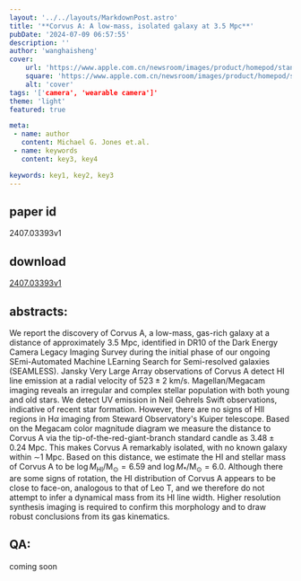 ```yaml
---
layout: '../../layouts/MarkdownPost.astro'
title: '**Corvus A: A low-mass, isolated galaxy at 3.5 Mpc**'
pubDate: '2024-07-09 06:57:55'
description: ''
author: 'wanghaisheng'
cover:
    url: 'https://www.apple.com.cn/newsroom/images/product/homepod/standard/Apple-HomePod-hero-230118_big.jpg.large_2x.jpg'
    square: 'https://www.apple.com.cn/newsroom/images/product/homepod/standard/Apple-HomePod-hero-230118_big.jpg.large_2x.jpg'
    alt: 'cover'
tags: '['camera', 'wearable camera']' 
theme: 'light'
featured: true

meta:
 - name: author
   content: Michael G. Jones et.al.
 - name: keywords
   content: key3, key4

keywords: key1, key2, key3
---
```


## paper id
2407.03393v1
## download
[2407.03393v1](http://arxiv.org/abs/2407.03393v1)
## abstracts:
We report the discovery of Corvus A, a low-mass, gas-rich galaxy at a distance of approximately 3.5 Mpc, identified in DR10 of the Dark Energy Camera Legacy Imaging Survey during the initial phase of our ongoing SEmi-Automated Machine LEarning Search for Semi-resolved galaxies (SEAMLESS). Jansky Very Large Array observations of Corvus A detect HI line emission at a radial velocity of $523\pm2$ km/s. Magellan/Megacam imaging reveals an irregular and complex stellar population with both young and old stars. We detect UV emission in Neil Gehrels Swift observations, indicative of recent star formation. However, there are no signs of HII regions in H$\alpha$ imaging from Steward Observatory's Kuiper telescope. Based on the Megacam color magnitude diagram we measure the distance to Corvus A via the tip-of-the-red-giant-branch standard candle as $3.48\pm0.24$ Mpc. This makes Corvus A remarkably isolated, with no known galaxy within $\sim$1 Mpc. Based on this distance, we estimate the HI and stellar mass of Corvus A to be $\log M_\mathrm{HI}/\mathrm{M_\odot} = 6.59$ and $\log M_\ast/\mathrm{M_\odot} = 6.0$. Although there are some signs of rotation, the HI distribution of Corvus A appears to be close to face-on, analogous to that of Leo T, and we therefore do not attempt to infer a dynamical mass from its HI line width. Higher resolution synthesis imaging is required to confirm this morphology and to draw robust conclusions from its gas kinematics.
## QA:
coming soon
